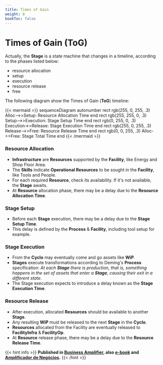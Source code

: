 ```yaml
---
title: Times of Gain
weight: 8
bookToc: false
---
```

# Times of Gain (ToG)

Actually, the **Stage** is a state machine that changes in a timeline, according to the phases listed below:

- resource allocation
- setup
- execution
- resource release
- free

The following diagram show the Times of Gain (**ToG**) timeline:

{{< mermaid >}}
sequenceDiagram
    autonumber
    rect rgb(255, 0, 255, .3)
        Alloc-->>Setup: Resource Allocation Time
    end
    rect rgb(255, 255, 0, .3)
        Setup-->>Execution: Stage Setup Time
    end
    rect rgb(0, 255, 0, .3)
        Execution->>Release: Stage Execution Time
    end
    rect rgb(255, 0, 255, .3)
        Release-->>Free: Resource Release Time
    end
    rect rgb(0, 0, 255, .3)
        Alloc->>Free: Stage Total Time
    end
{{< /mermaid >}}

### Resource Allocation

- **Infrastructure** are **Resources** supported by the **Facility**, like Energy and Shop Floor Area.
- The **Skills** indicate **Operational Resources** to be sought in the **Facility**, like Tools and People.
- For each required **Resource**, check its availability. If it's not available, the **Stage** awaits.
- At **Resource** allocation phase, there may be a delay due to the **Resource Allocation Time**.

### Stage Setup
- Before each **Stage** execution, there may be a delay due to the **Stage Setup Time**.
- This delay is defined by the **Process** & **Facility**, including tool setup for example.

### Stage Execution

- From the **Cyclo** may eventually come and go assets like **WiP**.
- **Stages** execute transformations according to Deming's **Process** specification: *At each **Stage** there is production, that is, something happens in the set of assets that enter a **Stage**, causing their exit in a different state*.
- The Stage execution expects to introduce a delay known as the **Stage Execution Time**.

### Resource Release

- After execution, allocated **Resources** should be available to another **Stage**.
- Any resulting **WiP** must be released to the next **Stage** in the **Cyclo**.
- **Resources** allocated from the Facility are eventually released to **FacilityInfra** & **FacilityOp**.
- At **Resource** release phase, there may be a delay due to the **Resource Release Time**.

{{< hint info >}}
**Published in [Business Amplifier](https://www.amazon.com/Business-Amplifier-M-Sc-Motta-Lopes/dp/B083XGK14Q), also [e-book](https://www.amazon.com/Business-Amplifier-Jose-Motta-Lopes-ebook-dp-B086L6V6QY/dp/B086L6V6QY/) and [Amplificador de Negócios](https://www.amazon.com/M-Sc-Jose-Motta-Lopes/dp/8592301009).**
{{< /hint >}}
